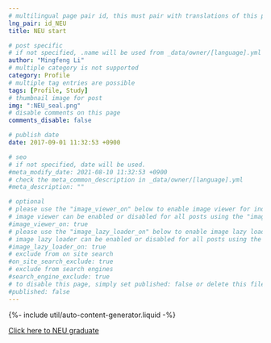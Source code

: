 ```yaml
---
# multilingual page pair id, this must pair with translations of this page. (This name must be unique)
lng_pair: id_NEU
title: NEU start

# post specific
# if not specified, .name will be used from _data/owner/[language].yml
author: "Mingfeng Li"
# multiple category is not supported
category: Profile
# multiple tag entries are possible
tags: [Profile, Study]
# thumbnail image for post
img: ":NEU_seal.png"
# disable comments on this page
comments_disable: false

# publish date
date: 2017-09-01 11:32:53 +0900

# seo
# if not specified, date will be used.
#meta_modify_date: 2021-08-10 11:32:53 +0900
# check the meta_common_description in _data/owner/[language].yml
#meta_description: ""

# optional
# please use the "image_viewer_on" below to enable image viewer for individual pages or posts (_posts/ or [language]/_posts folders).
# image viewer can be enabled or disabled for all posts using the "image_viewer_posts: true" setting in _data/conf/main.yml.
#image_viewer_on: true
# please use the "image_lazy_loader_on" below to enable image lazy loader for individual pages or posts (_posts/ or [language]/_posts folders).
# image lazy loader can be enabled or disabled for all posts using the "image_lazy_loader_posts: true" setting in _data/conf/main.yml.
#image_lazy_loader_on: true
# exclude from on site search
#on_site_search_exclude: true
# exclude from search engines
#search_engine_exclude: true
# to disable this page, simply set published: false or delete this file
#published: false
---
```


{%- include util/auto-content-generator.liquid -%}

[Click here to NEU graduate](/_posts/2021-07-01-NEU-graduate.markdown)